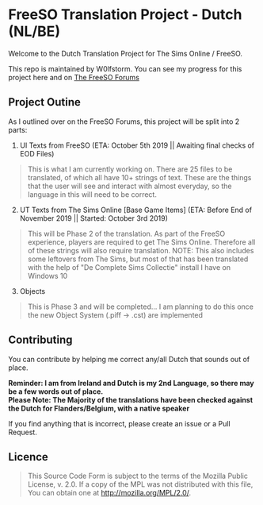 # FreeSO Translation Project - Dutch (NL/BE)
Welcome to the Dutch Translation Project for The Sims Online / FreeSO.

This repo is maintained by W0lfstorm. You can see my progress for this project here and on [The FreeSO Forums](http://forum.freeso.org/threads/wip-dutch-translations-v0-1.6494/#post-31765)

## Project Outine

As I outlined over on the FreeSO Forums, this project will be split into 2 parts:

1. UI Texts from FreeSO (ETA: October 5th 2019 || Awaiting final checks of EOD Files)  
> This is what I am currently working on. There are 25 files to be translated, of which all have 10+ strings of text. 
> These are the things that the user will see and interact with almost everyday, so the language in this will need to be correct. 


2. UT Texts from The Sims Online [Base Game Items] (ETA: Before End of November 2019 || Started: October 3rd 2019)  
> This will be Phase 2 of the translation. As part of the FreeSO experience, players are required to get The Sims Online. Therefore all of these strings will also require translation.
> NOTE: This also includes some leftovers from The Sims, but most of that has been translated with the help of "De Complete Sims Collectie" install I have on Windows 10

3. Objects  
> This is Phase 3 and will be completed... I am planning to do this once the new Object System (.piff -> .cst) are implemented

## Contributing
You can contribute by helping me correct any/all Dutch that sounds out of place. 

**Reminder: I am from Ireland and Dutch is my 2nd Language, so there may be a few words out of place.   
Please Note: The Majority of the translations have been checked against the Dutch for Flanders/Belgium, with a native speaker**

If you find anything that is incorrect, please create an issue or a Pull Request. 

## Licence
> This Source Code Form is subject to the terms of the Mozilla Public License, v. 2.0.
> If a copy of the MPL was not distributed with this file, You can obtain one at
> http://mozilla.org/MPL/2.0/.
